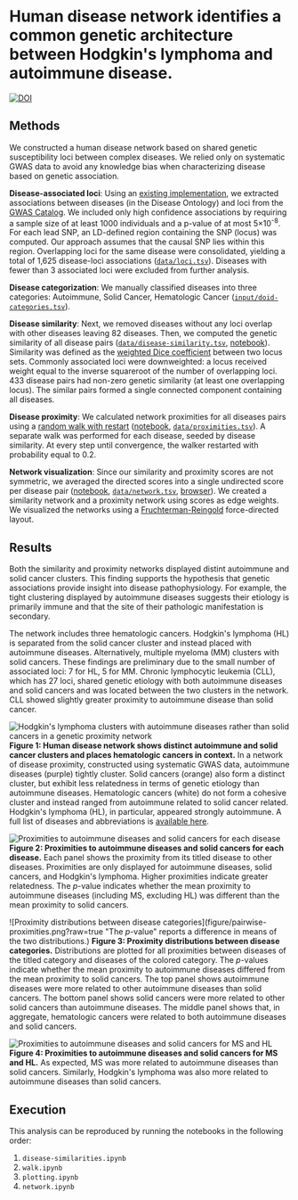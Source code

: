 # Human disease network identifies a common genetic architecture between Hodgkin's lymphoma and autoimmune disease.

[![DOI](https://zenodo.org/badge/doi/10.5281/zenodo.23025.svg)](http://dx.doi.org/10.5281/zenodo.23025)

## Methods

We constructed a human disease network based on shared genetic susceptibility loci between complex diseases. We relied only on systematic GWAS data to avoid any knowledge bias when characterizing disease based on genetic association.

**Disease-associated loci**: Using an [existing implementation](https://dx.doi.org/10.15363/thinklab.d80), we extracted associations between diseases (in the Disease Ontology) and loci from the [GWAS Catalog](https://dx.doi.org/10.1093/nar/gkt1229). We included only high confidence associations by requiring a sample size of at least 1000 individuals and a p-value of at most 5×10<sup>-8</sup>. For each lead SNP, an LD-defined region containing the SNP (locus) was computed. Our approach assumes that the causal SNP lies within this region. Overlapping loci for the same disease were consolidated, yielding a total of 1,625 disease-loci associations ([`data/loci.tsv`](data/loci.tsv)). Diseases with fewer than 3 associated loci were excluded from further analysis.

**Disease categorization**: We manually classified diseases into three categories: Autoimmune, Solid Cancer, Hematologic Cancer ([`input/doid-categories.tsv`](input/doid-categories.tsv)).

**Disease similarity**: Next, we removed diseases without any loci overlap with other diseases leaving 82 diseases. Then, we computed the genetic similarity of all disease pairs ([`data/disease-similarity.tsv`](data/disease-similarity.tsv), [notebook](disease-similarities.ipynb)). Similarity was defined as the [weighted Dice coefficient](http://dl.acm.org/citation.cfm?id=972695.972699) between two locus sets. Commonly associated loci were downweighted: a locus received weight equal to the inverse squareroot of the number of overlapping loci. 433 disease pairs had non-zero genetic similarity (at least one overlapping locus). The similar pairs formed a single connected component containing all diseases.

**Disease proximity**: We calculated network proximities for all diseases pairs using a [random walk with restart](https://dx.doi.org/10.1145/1014052.1014135) ([notebook](walk.ipynb), [`data/proximities.tsv`](data/proximities.tsv)). A separate walk was performed for each disease, seeded by disease similarity. At every step until convergence, the walker restarted with probability equal to 0.2.

**Network visualization**: Since our similarity and proximity scores are not symmetric, we averaged the directed scores into a single undirected score per disease pair ([notebook](network.ipynb), [`data/network.tsv`](data/network.tsv), [browser](http://htmlpreview.github.io/?https://github.com/dhimmel/hodgkins/blob/master/tables.html)). We created a similarity network and a proximity network using scores as edge weights. We visualized the networks using a [Fruchterman-Reingold](https://dx.doi.org/10.1002/spe.4380211102) force-directed layout.

## Results

Both the similarity and proximity networks displayed distint autoimmune and solid cancer clusters. This finding supports the hypothesis that genetic associations provide insight into disease pathophysiology. For example, the tight clustering displayed by autoimmune diseases suggests their etiology is primarily immune and that the site of their pathologic manifestation is secondary.

The network includes three hematologic cancers. Hodgkin's lymphoma (HL) is separated from the solid cancer cluster and instead placed with autoimmune diseases. Alternatively, multiple myeloma (MM) clusters with solid cancers. These findings are preliminary due to the small number of associated loci: 7 for HL, 5 for MM. Chronic lymphocytic leukemia (CLL), which has 27 loci, shared genetic etiology with both autoimmune diseases and solid cancers and was located between the two clusters in the network. CLL showed slightly greater proximity to autoimmune disease than solid cancer.

![Hodgkin's lymphoma clusters with autoimmune diseases rather than solid cancers in a genetic proximity network](figure/proximity-network.png?raw=true "Proximity network. Autoimmune diseases are purple and solid cancers are orange.")
**Figure 1: Human disease network shows distinct autoimmune and solid cancer clusters and places hematologic cancers in context.**
In a network of disease proximity, constructed using systematic GWAS data, autoimmune diseases (purple) tightly cluster. Solid cancers (orange) also form a distinct cluster, but exhibit less relatedness in terms of genetic etiology than autoimmune diseases. Hematologic cancers (white) do not form a cohesive cluster and instead ranged from autoimmune related to solid cancer related. Hodgkin's lymphoma (HL), in particular, appeared strongly autoimmune. A full list of diseases and abbreviations is [available here](input/doid-categories.tsv).

![Proximities to autoimmune diseases and solid cancers for each disease](figure/disease-proximities.png?raw=true "Pairwise disease proximities")
**Figure 2: Proximities to autoimmune diseases and solid cancers for each disease.** Each panel shows the proximity from its titled disease to other diseases. Proximities are only displayed for autoimmune diseases, solid cancers, and Hodgkin's lymphoma. Higher proximities indicate greater relatedness. The *p*-value indicates whether the mean proximity to autoimmune diseases (including MS, excluding HL) was different than the mean proximity to solid cancers. 

![Proximity distributions between disease categories](figure/pairwise-proximities.png?raw=true "The *p*-value" reports a difference in means of the two distributions.)
**Figure 3: Proximity distributions between disease categories.** Distributions are plotted for all proximities between diseases of the titled category and diseases of the colored category. The *p*-values indicate whether the mean proximity to autoimmune diseases differed from the mean proximity to solid cancers. The top panel shows autoimmune diseases were more related to other autoimmune diseases than solid cancers. The bottom panel shows solid cancers were more related to other solid cancers than autoimmune diseases. The middle panel shows that, in aggregate, hematologic cancers were related to both autoimmune diseases and solid cancers.

![Proximities to autoimmune diseases and solid cancers for MS and HL](figure/ms-hl-dotplot.png?raw=true "Proximities to autoimmune diseases and solid cancers for MS and HL")
**Figure 4: Proximities to autoimmune diseases and solid cancers for MS and HL.** As expected, MS was more related to autoimmune diseases than solid cancers. Similarly, Hodgkin's lymphoma was also more related to autoimmune diseases than solid cancers.

## Execution

This analysis can be reproduced by running the notebooks in the following order:

1. `disease-similarities.ipynb`
2. `walk.ipynb`
3. `plotting.ipynb`
3. `network.ipynb`
